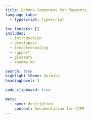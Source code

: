 ```yaml
---
title: Common Component for Payments
language_tabs:
  - typescript: Typescript

toc_footers: []
includes:
  - introduction
  - developers
  - troubleshooting
  - support
  - glossary
  - readme.md

search: true
highlight_theme: darkula
headingLevel: 3

code_clipboard: true

meta:
  - name: description
    content: Documentation for CCFP
---
```

